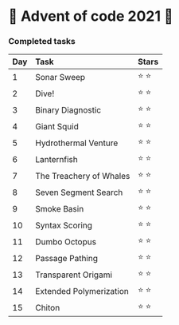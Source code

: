 ﻿# 🎅 Advent of code 2021 🎅

### Completed tasks

Day | Task | Stars
:------------ | :------------- | :-------------
1 | Sonar Sweep | :star: :star:
2 | Dive! | :star: :star:
3 | Binary Diagnostic | :star: :star:
4 | Giant Squid | :star: :star:
5 | Hydrothermal Venture | :star: :star:
6 | Lanternfish | :star: :star:
7 | The Treachery of Whales  | :star: :star:
8 | Seven Segment Search | :star: :star:
9 | Smoke Basin | :star: :star:
10 | Syntax Scoring | :star: :star:
11 | Dumbo Octopus | :star: :star:
12 | Passage Pathing | :star: :star:
13 | Transparent Origami | :star: :star:
14| Extended Polymerization | :star: :star: 
15| Chiton | :star: :star: